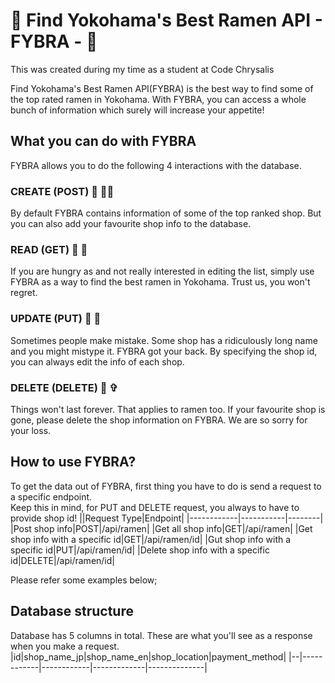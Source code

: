 # 🍜 Find Yokohama's Best Ramen API - FYBRA - 🍜
This was created during my time as a student at Code Chrysalis

Find Yokohama's Best Ramen API(FYBRA) is the best way to find some of the top rated ramen in Yokohama.
With FYBRA, you can access a whole bunch of information which surely will increase your appetite!

## What you can do with FYBRA
FYBRA allows you to do the following 4 interactions with the database.

### CREATE (POST) 🍜 ✍🏻
By default FYBRA contains information of some of the top ranked shop. But you can also add your favourite shop info to the database.

### READ (GET) 🍜 🔖
If you are hungry as and not really interested in editing the list, simply use FYBRA as a way to find the best ramen in Yokohama. Trust us, you won't regret.

### UPDATE (PUT) 🍜 🤖
Sometimes people make mistake. Some shop has a ridiculously long name and you might mistype it. FYBRA got your back. By specifying the shop id, you can always edit the info of each shop.

### DELETE (DELETE) 🍜 ✞
Things won't last forever. That applies to ramen too. If your favourite shop is gone, please delete the shop information on FYBRA. We are so sorry for your loss.

## How to use FYBRA?
To get the data out of FYBRA, first thing you have to do is send a request to a specific endpoint.\
Keep this in mind, for PUT and DELETE request, you always to have to provide shop id!
||Request Type|Endpoint|
|------------|-----------|--------|
|Post shop info|POST|/api/ramen|
|Get all shop info|GET|/api/ramen|
|Get shop info with a specific id|GET|/api/ramen/id|
|Gut shop info with a specific id|PUT|/api/ramen/id|
|Delete shop info with a specific id|DELETE|/api/ramen/id|

Please refer some examples below;


## Database structure
Database has 5 columns in total. These are what you'll see as a response when you make a request.
|id|shop_name_jp|shop_name_en|shop_location|payment_method|
|--|------------|------------|-------------|--------------|